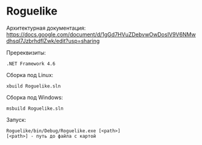 # Roguelike

Архитектурная документация:
https://docs.google.com/document/d/1gGd7HVuZDebvwOwDosIV9V6NMwdhsqI7JzbrhdflZwk/edit?usp=sharing

Пререквизиты:
```
.NET Framework 4.6
```

Сборка под Linux:
```
xbuild Roguelike.sln
```

Сборка под Windows:

```
msbuild Roguelike.sln
```

Запуск:
```
Roguelike/bin/Debug/Roguelike.exe [<path>]
[<path>] - путь до файла с картой
```
